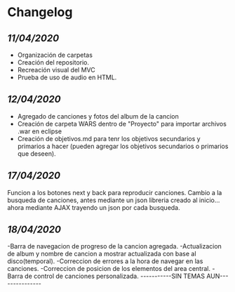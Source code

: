 Changelog
=========

*11/04/2020*
------------

- Organización de carpetas
- Creación del repositorio.
- Recreación visual del MVC
- Prueba de uso de audio en HTML.

*12/04/2020*
------------

- Agregado de canciones y fotos del album de la cancion
- Creación de carpeta WARS dentro de "Proyecto" para importar archivos .war en eclipse
- Creación de objetivos.md para tenr los objetivos secundarios y primarios a hacer (pueden agregar los objetivos secundarios o primarios que deseen).

*17/04/2020*
----------------
Funcion a los botones next y back para reproducir canciones.
Cambio a la busqueda de canciones, antes mediante un json libreria creado al inicio... ahora mediante AJAX trayendo un json por cada busqueda.

*18/04/2020*
--------------
-Barra de navegacion de progreso de la cancion agregada.
-Actualizacion de album y nombre de cancion a mostrar actualizada con base al disco(temporal).
-Correccion de errores a la hora de navegar en las canciones.
-Correccion de posicion de los elementos del area central.
-Barra de control de canciones personalizada.
-----------SIN TEMAS AUN---------------
